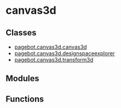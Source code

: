 # canvas3d

## Classes

* [pagebot.canvas3d.canvas3d](pagebot.canvas3d.canvas3d)
* [pagebot.canvas3d.designspaceexplorer](pagebot.canvas3d.designspaceexplorer)
* [pagebot.canvas3d.transform3d](pagebot.canvas3d.transform3d)

## Modules


## Functions

